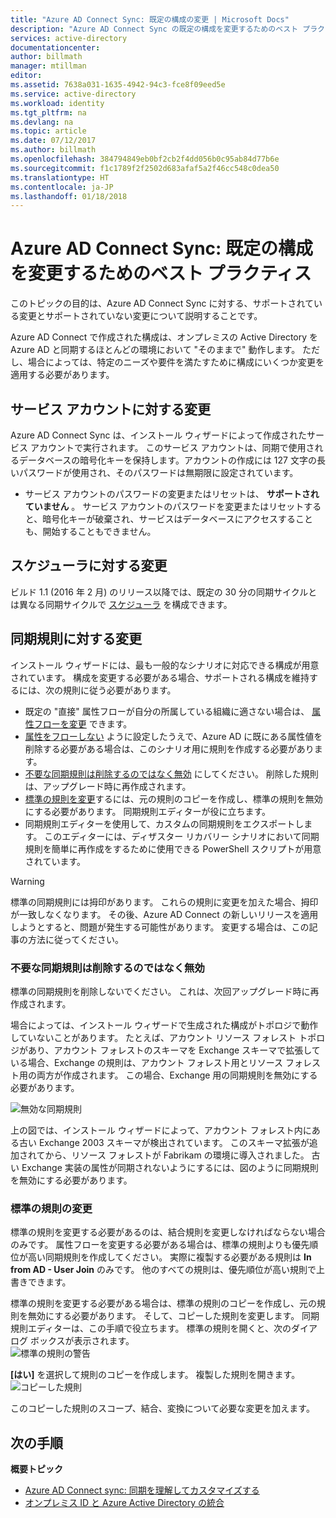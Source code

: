 ```yaml
---
title: "Azure AD Connect Sync: 既定の構成の変更 | Microsoft Docs"
description: "Azure AD Connect Sync の既定の構成を変更するためのベスト プラクティスを紹介します。"
services: active-directory
documentationcenter: 
author: billmath
manager: mtillman
editor: 
ms.assetid: 7638a031-1635-4942-94c3-fce8f09eed5e
ms.service: active-directory
ms.workload: identity
ms.tgt_pltfrm: na
ms.devlang: na
ms.topic: article
ms.date: 07/12/2017
ms.author: billmath
ms.openlocfilehash: 384794849eb0bf2cb2f4dd056b0c95ab84d77b6e
ms.sourcegitcommit: f1c1789f2f2502d683afaf5a2f46cc548c0dea50
ms.translationtype: HT
ms.contentlocale: ja-JP
ms.lasthandoff: 01/18/2018
---
```

# <a name="azure-ad-connect-sync-best-practices-for-changing-the-default-configuration"></a>Azure AD Connect Sync: 既定の構成を変更するためのベスト プラクティス
このトピックの目的は、Azure AD Connect Sync に対する、サポートされている変更とサポートされていない変更について説明することです。

Azure AD Connect で作成された構成は、オンプレミスの Active Directory を Azure AD と同期するほとんどの環境において "そのままで" 動作します。 ただし、場合によっては、特定のニーズや要件を満たすために構成にいくつか変更を適用する必要があります。

## <a name="changes-to-the-service-account"></a>サービス アカウントに対する変更
Azure AD Connect Sync は、インストール ウィザードによって作成されたサービス アカウントで実行されます。 このサービス アカウントは、同期で使用されるデータベースの暗号化キーを保持します。アカウントの作成には 127 文字の長いパスワードが使用され、そのパスワードは無期限に設定されています。

* サービス アカウントのパスワードの変更またはリセットは、 **サポートされていません** 。 サービス アカウントのパスワードを変更またはリセットすると、暗号化キーが破棄され、サービスはデータベースにアクセスすることも、開始することもできません。

## <a name="changes-to-the-scheduler"></a>スケジューラに対する変更
ビルド 1.1 (2016 年 2 月) のリリース以降では、既定の 30 分の同期サイクルとは異なる同期サイクルで [スケジューラ](active-directory-aadconnectsync-feature-scheduler.md) を構成できます。

## <a name="changes-to-synchronization-rules"></a>同期規則に対する変更
インストール ウィザードには、最も一般的なシナリオに対応できる構成が用意されています。 構成を変更する必要がある場合、サポートされる構成を維持するには、次の規則に従う必要があります。

* 既定の "直接" 属性フローが自分の所属している組織に適さない場合は、 [属性フローを変更](active-directory-aadconnectsync-change-the-configuration.md#other-common-attribute-flow-changes) できます。
* [属性をフローしない](active-directory-aadconnectsync-change-the-configuration.md#do-not-flow-an-attribute) ように設定したうえで、Azure AD に既にある属性値を削除する必要がある場合は、このシナリオ用に規則を作成する必要があります。
* [不要な同期規則は削除するのではなく無効](#disable-an-unwanted-sync-rule) にしてください。 削除した規則は、アップグレード時に再作成されます。
* [標準の規則を変更](#change-an-out-of-box-rule)するには、元の規則のコピーを作成し、標準の規則を無効にする必要があります。 同期規則エディターが役に立ちます。
* 同期規則エディターを使用して、カスタムの同期規則をエクスポートします。 このエディターには、ディザスター リカバリー シナリオにおいて同期規則を簡単に再作成をするために使用できる PowerShell スクリプトが用意されています。

> [!WARNING]
> 標準の同期規則には拇印があります。 これらの規則に変更を加えた場合、拇印が一致しなくなります。 その後、Azure AD Connect の新しいリリースを適用しようとすると、問題が発生する可能性があります。 変更する場合は、この記事の方法に従ってください。

### <a name="disable-an-unwanted-sync-rule"></a>不要な同期規則は削除するのではなく無効
標準の同期規則を削除しないでください。 これは、次回アップグレード時に再作成されます。

場合によっては、インストール ウィザードで生成された構成がトポロジで動作していないことがあります。 たとえば、アカウント リソース フォレスト トポロジがあり、アカウント フォレストのスキーマを Exchange スキーマで拡張している場合、Exchange の規則は、アカウント フォレスト用とリソース フォレスト用の両方が作成されます。 この場合、Exchange 用の同期規則を無効にする必要があります。

![無効な同期規則](./media/active-directory-aadconnectsync-best-practices-changing-default-configuration/exchangedisabledrule.png)

上の図では、インストール ウィザードによって、アカウント フォレスト内にある古い Exchange 2003 スキーマが検出されています。 このスキーマ拡張が追加されてから、リソース フォレストが Fabrikam の環境に導入されました。 古い Exchange 実装の属性が同期されないようにするには、図のように同期規則を無効にする必要があります。

### <a name="change-an-out-of-box-rule"></a>標準の規則の変更
標準の規則を変更する必要があるのは、結合規則を変更しなければならない場合のみです。 属性フローを変更する必要がある場合は、標準の規則よりも優先順位が高い同期規則を作成してください。 実際に複製する必要がある規則は **In from AD - User Join** のみです。 他のすべての規則は、優先順位が高い規則で上書きできます。

標準の規則を変更する必要がある場合は、標準の規則のコピーを作成し、元の規則を無効にする必要があります。 そして、コピーした規則を変更します。 同期規則エディターは、この手順で役立ちます。 標準の規則を開くと、次のダイアログ ボックスが表示されます。  
![標準の規則の警告](./media/active-directory-aadconnectsync-best-practices-changing-default-configuration/warningoutofboxrule.png)

**[はい]** を選択して規則のコピーを作成します。 複製した規則を開きます。  
![コピーした規則](./media/active-directory-aadconnectsync-best-practices-changing-default-configuration/clonedrule.png)

このコピーした規則のスコープ、結合、変換について必要な変更を加えます。

## <a name="next-steps"></a>次の手順
**概要トピック**

* [Azure AD Connect sync: 同期を理解してカスタマイズする](active-directory-aadconnectsync-whatis.md)
* [オンプレミス ID と Azure Active Directory の統合](active-directory-aadconnect.md)
